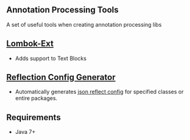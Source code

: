 ## Annotation Processing Tools
A set of useful tools when creating annotation processing libs

## [Lombok-Ext][1]
* Adds support to Text Blocks

## [Reflection Config Generator][2]
* Automatically generates [json reflect config][3] for specified classes or entire packages.   

## Requirements
* Java 7+

[1]: lombok-ext
[2]: reflection-config-generator
[3]: https://www.graalvm.org/22.0/reference-manual/native-image/Reflection/#manual-configuration
